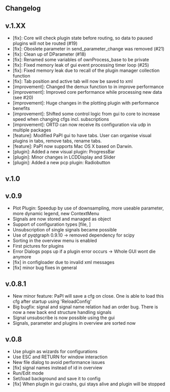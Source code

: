 Changelog
------

v.1.XX
---
 * [fix]: Core will check plugin state before routing, so data to paused plugins will not be routed (#19)
 * [fix]: Oboslete parameter in send_parameter_change was removed (#21)
 * [fix]: Clean up of DParameter (#18)
 * [fix]: Renamed some variables of ownProcess_base to be private
 * [fix]: Fixed memory leak of gui event processing timer loop (#25)
 * [fix]: Fixed memory leak due to recall of the plugin manager collection function
 * [fix]: Tab position and active tab will now be saved to xml
 * [improvement]: Changed the demux function to in improve performance
 * [improvement]: Improved core performance while processing new data (see #20)
 * [improvement]: Huge changes in the plotting plugin with performance benefits
 * [improvement]: Shifted some control logic from gui to core to increase speed when changing cfgs incl. subscriptions
 * [improvement]: ORTD can now receive its configuration via udp in multiple packages
 * [feature]: Modified PaPI gui to have tabs. User can organise visual plugins in tabs, remove tabs, rename tabs.
 * [feature]: PaPI now supports Mac OS X based on Darwin.
 * [plugin]: Added a new visual plugin: ProgressBar
 * [plugin]: Minor changes in LCDDisplay and Slider
 * [plugin]: Added a new pcp plugin: Radiobutton
  
v.1.0
---

v.0.9
---
 * Plot Plugin: Speedup by use of downsampling, more useable parameter, more dynamic legend, new ContextMenu
 * Signals are now stored and managed as object 
 * Support of configuration types [file, ]
 * Unsubscription of single signals became possible
 * Use of pyqtgraph 0.9.10 -> removed dependency for scipy
 * Sorting in the overview menu is enabled
 * First pictures for plugins
 * Error Dialogs pops up if a plugin error occurs -> Whole GUI wont die anymore
 * [fix] in configloader due to invalid xml messages
 * [fix] minor bug fixes in general

v.0.8.1
---
 * New minor feature: PaPI will save a cfg on close. One is able to load this cfg after startup using 'ReloadConfig'
 * Big bugfix: signal and signal name relation had an order bug. There is now a new back end structure handling signals
 * Signal unsubscribe is now possible using the gui
 * Signals, parameter and plugins in overview are sorted now

v.0.8
---

* Use plugin as wizards for configurations
* Use ESC and RETURN for window interaction
* New file dialog to avoid performance issues
* [fix] signal names instead of id in overview
* Run/Edit mode
* Set/load background and save it to config
* [fix] When plugin in gui crashs, gui stays alive and plugin will be stopped


